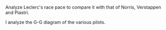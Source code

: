 Analyze Leclerc's race pace to compare it with that of Norris, Verstappen and Piastri. 

I analyze the G-G diagram of the various pilots.
